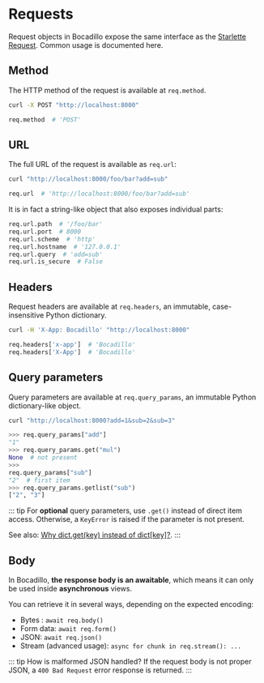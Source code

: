 # Requests

Request objects in Bocadillo expose the same interface as the
[Starlette Request](https://www.starlette.io/requests/). Common usage is
documented here.

## Method

The HTTP method of the request is available at `req.method`.

```bash
curl -X POST "http://localhost:8000"
```

```python
req.method  # 'POST'
```

## URL

The full URL of the request is available as `req.url`:

```bash
curl "http://localhost:8000/foo/bar?add=sub"
```

```python
req.url  # 'http://localhost:8000/foo/bar?add=sub'
```

It is in fact a string-like object that also exposes individual parts:

```python
req.url.path  # '/foo/bar'
req.url.port  # 8000
req.url.scheme  # 'http'
req.url.hostname  # '127.0.0.1'
req.url.query  # 'add=sub'
req.url.is_secure  # False
```

## Headers

Request headers are available at `req.headers`, an immutable, case-insensitive
Python dictionary.

```bash
curl -H 'X-App: Bocadillo' "http://localhost:8000"
```

```python
req.headers['x-app']  # 'Bocadillo'
req.headers['X-App']  # 'Bocadillo'
```

## Query parameters

Query parameters are available at `req.query_params`, an immutable Python
dictionary-like object.

```bash
curl "http://localhost:8000?add=1&sub=2&sub=3"
```

```python
>>> req.query_params["add"]
"1"
>>> req.query_params.get("mul")
None  # not present
>>>
req.query_params["sub"]
"2"  # first item
>>> req.query_params.getlist("sub")
["2", "3"]
```

::: tip
For **optional** query parameters, use `.get()` instead of direct item access. Otherwise, a `KeyError` is raised if the parameter is not present.

See also: [Why dict.get(key) instead of dict[key]?](https://stackoverflow.com/questions/11041405/why-dict-getkey-instead-of-dictkey).
:::

## Body

In Bocadillo, **the response body is an awaitable**, which means it can
only be used inside **asynchronous** views.

You can retrieve it in several ways, depending on the expected encoding:

- Bytes : `await req.body()`
- Form data: `await req.form()`
- JSON: `await req.json()`
- Stream (advanced usage): `async for chunk in req.stream(): ...`

::: tip How is malformed JSON handled?
If the request body is not proper JSON, a `400 Bad Request` error response is returned.
:::